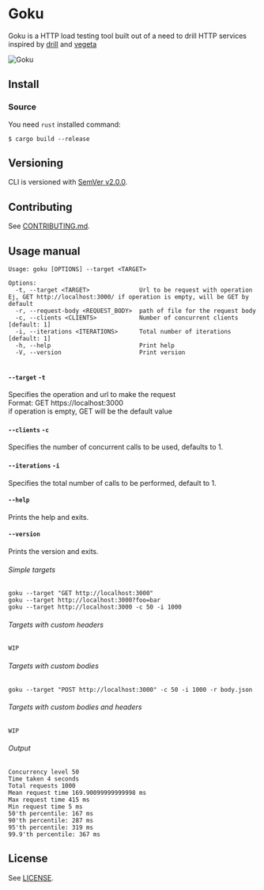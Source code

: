 # Goku 

Goku is a HTTP load testing tool built out of a need to drill HTTP services inspired by [drill](https://github.com/fcsonline/drill) and [vegeta](https://github.com/tsenart/vegeta)  

![Goku](https://static1.cbrimages.com/wordpress/wp-content/uploads/2020/01/Goku-Kamehameha-2-1-Cropped-1.jpg?q=50&fit=contain&w=1140&h=&dpr=1.5)

## Install

### Source

You need `rust` installed 
command:

```shell
$ cargo build --release
```

## Versioning

CLI is versioned with [SemVer v2.0.0](https://semver.org/spec/v2.0.0.html).

## Contributing

See [CONTRIBUTING.md](.github/CONTRIBUTING.md).

## Usage manual

```console
Usage: goku [OPTIONS] --target <TARGET>

Options:
  -t, --target <TARGET>              Url to be request with operation Ej, GET http://localhost:3000/ if operation is empty, will be GET by default
  -r, --request-body <REQUEST_BODY>  path of file for the request body
  -c, --clients <CLIENTS>            Number of concurrent clients [default: 1]
  -i, --iterations <ITERATIONS>      Total number of iterations [default: 1]
  -h, --help                         Print help
  -V, --version                      Print version


```

#### `--target` `-t`
Specifies the operation and url to make the request<br>
Format: GET https://localhost:3000<br>
if operation is empty, GET will be the default value


#### `--clients` `-c`
Specifies the number of concurrent calls to be used, defaults to 1.


#### `--iterations` `-i`
Specifies the total number of calls to be performed, default to 1.


#### `--help`
Prints the help and exits.

#### `--version`
Prints the version and exits.

###### Simple targets

```
goku --target "GET http://localhost:3000"
goku --target http://localhost:3000?foo=bar
goku --target http://localhost:3000 -c 50 -i 1000
```

###### Targets with custom headers

```
WIP
```

###### Targets with custom bodies

```
goku --target "POST http://localhost:3000" -c 50 -i 1000 -r body.json

```

###### Targets with custom bodies and headers

```
WIP
```
###### Output
```
Concurrency level 50
Time taken 4 seconds
Total requests 1000
Mean request time 169.90099999999998 ms
Max request time 415 ms
Min request time 5 ms
50'th percentile: 167 ms
90'th percentile: 287 ms
95'th percentile: 319 ms
99.9'th percentile: 367 ms
```

## License

See [LICENSE](LICENSE).

